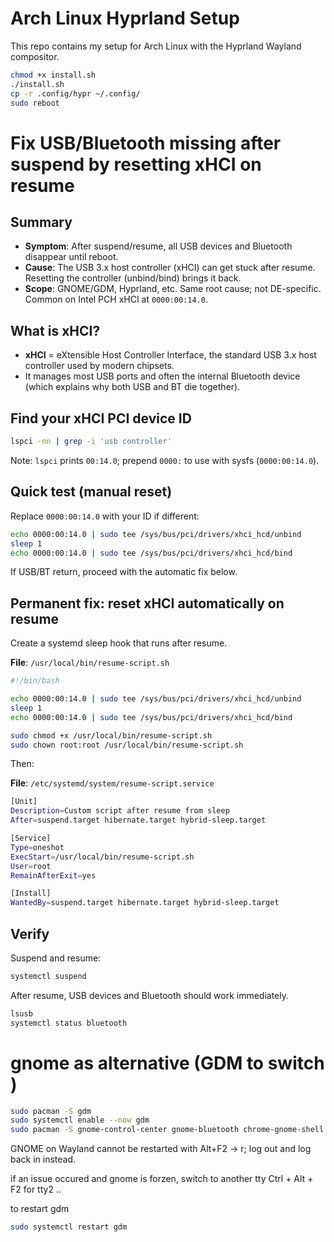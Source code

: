 # Arch Linux Hyprland Setup

This repo contains my setup for Arch Linux with the Hyprland Wayland compositor.

```bash
chmod +x install.sh
./install.sh
cp -r .config/hypr ~/.config/
sudo reboot
```

# Fix USB/Bluetooth missing after suspend by resetting xHCI on resume 

## Summary

- **Symptom**: After suspend/resume, all USB devices and Bluetooth disappear until reboot.
- **Cause**: The USB 3.x host controller (xHCI) can get stuck after resume. Resetting the controller (unbind/bind) brings it back.
- **Scope**: GNOME/GDM, Hyprland, etc. Same root cause; not DE-specific. Common on Intel PCH xHCI at `0000:00:14.0`.

## What is xHCI?

- **xHCI** = eXtensible Host Controller Interface, the standard USB 3.x host controller used by modern chipsets.
- It manages most USB ports and often the internal Bluetooth device (which explains why both USB and BT die together).

## Find your xHCI PCI device ID

  ```bash
  lspci -nn | grep -i 'usb controller'
  ```

  Note: `lspci` prints `00:14.0`; prepend `0000:` to use with sysfs (`0000:00:14.0`).

## Quick test (manual reset)

Replace `0000:00:14.0` with your ID if different:

```bash
echo 0000:00:14.0 | sudo tee /sys/bus/pci/drivers/xhci_hcd/unbind
sleep 1
echo 0000:00:14.0 | sudo tee /sys/bus/pci/drivers/xhci_hcd/bind
```

If USB/BT return, proceed with the automatic fix below.

## Permanent fix: reset xHCI automatically on resume

Create a systemd sleep hook that runs after resume.

**File**: `/usr/local/bin/resume-script.sh`
```sh
#!/bin/bash

echo 0000:00:14.0 | sudo tee /sys/bus/pci/drivers/xhci_hcd/unbind
sleep 1
echo 0000:00:14.0 | sudo tee /sys/bus/pci/drivers/xhci_hcd/bind
```
```sh
sudo chmod +x /usr/local/bin/resume-script.sh
sudo chown root:root /usr/local/bin/resume-script.sh
```

Then:

**File**: `/etc/systemd/system/resume-script.service`

```sh
[Unit]
Description=Custom script after resume from sleep
After=suspend.target hibernate.target hybrid-sleep.target

[Service]
Type=oneshot
ExecStart=/usr/local/bin/resume-script.sh
User=root
RemainAfterExit=yes

[Install]
WantedBy=suspend.target hibernate.target hybrid-sleep.target
```

## Verify

Suspend and resume:

```bash
systemctl suspend
```

After resume, USB devices and Bluetooth should work immediately.

```bash
lsusb
systemctl status bluetooth
```

# gnome as alternative (GDM to switch )

```bash
sudo pacman -S gdm
sudo systemctl enable --now gdm
sudo pacman -S gnome-control-center gnome-bluetooth chrome-gnome-shell gnome-tweaks
```

GNOME on Wayland cannot be restarted with Alt+F2 → r; log out and log back in instead.

if an issue occured and gnome is forzen, switch to another tty
Ctrl + Alt + F2 for tty2 ..

to restart gdm 
```bash
sudo systemctl restart gdm
```
